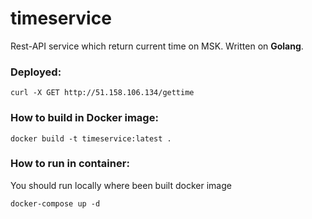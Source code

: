 # timeservice

Rest-API service which return current time on MSK. Written on **Golang**.


### Deployed: 
```
curl -X GET http://51.158.106.134/gettime
```

### How to build in Docker image:
```
docker build -t timeservice:latest .
```

### How to run in container:
You should run locally where been built docker image
```
docker-compose up -d 
```
